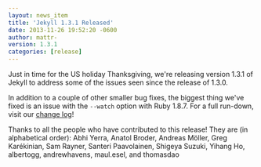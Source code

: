 ```yaml
---
layout: news_item
title: 'Jekyll 1.3.1 Released'
date: 2013-11-26 19:52:20 -0600
author: mattr-
version: 1.3.1
categories: [release]
---
```


<!--original
---
layout: news_item
title: 'Jekyll 1.3.1 Released'
date: 2013-11-26 19:52:20 -0600
author: mattr-
version: 1.3.1
categories: [release]
---
-->

Just in time for the US holiday Thanksgiving, we're releasing version
1.3.1 of Jekyll to address some of the issues seen since the
release of 1.3.0.

<!--original
Just in time for the US holiday Thanksgiving, we're releasing version
1.3.1 of Jekyll to address some of the issues seen since the
release of 1.3.0.
-->

In addition to a couple of other smaller bug fixes, the biggest thing
we've fixed is an issue with the `--watch` option with Ruby 1.8.7. For a
full run-down, visit our [change log](/docs/history/)!

<!--original
In addition to a couple of other smaller bug fixes, the biggest thing
we've fixed is an issue with the `--watch` option with Ruby 1.8.7. For a
full run-down, visit our [change log](/docs/history/)!
-->

Thanks to all the people who have contributed to this release! They are
(in alphabetical order): Abhi Yerra, Anatol Broder, Andreas Möller, Greg
Karékinian, Sam Rayner, Santeri Paavolainen, Shigeya Suzuki, Yihang Ho,
albertogg, andrewhavens, maul.esel, and thomasdao

<!--original
Thanks to all the people who have contributed to this release! They are
(in alphabetical order): Abhi Yerra, Anatol Broder, Andreas Möller, Greg
Karékinian, Sam Rayner, Santeri Paavolainen, Shigeya Suzuki, Yihang Ho,
albertogg, andrewhavens, maul.esel, and thomasdao
-->
